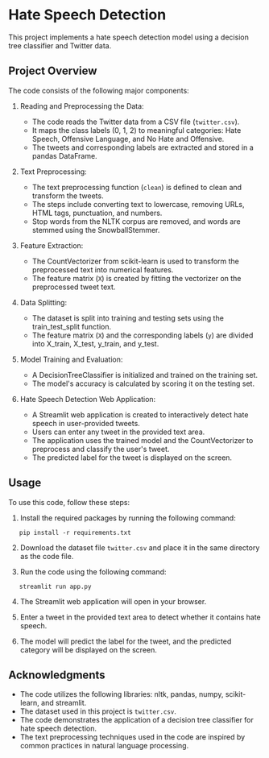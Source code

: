 # Hate Speech Detection

This project implements a hate speech detection model using a decision tree classifier and Twitter data.

## Project Overview

The code consists of the following major components:

1. Reading and Preprocessing the Data:
   - The code reads the Twitter data from a CSV file (`twitter.csv`).
   - It maps the class labels (0, 1, 2) to meaningful categories: Hate Speech, Offensive Language, and No Hate and Offensive.
   - The tweets and corresponding labels are extracted and stored in a pandas DataFrame.

2. Text Preprocessing:
   - The text preprocessing function (`clean`) is defined to clean and transform the tweets.
   - The steps include converting text to lowercase, removing URLs, HTML tags, punctuation, and numbers.
   - Stop words from the NLTK corpus are removed, and words are stemmed using the SnowballStemmer.

3. Feature Extraction:
   - The CountVectorizer from scikit-learn is used to transform the preprocessed text into numerical features.
   - The feature matrix (`X`) is created by fitting the vectorizer on the preprocessed tweet text.

4. Data Splitting:
   - The dataset is split into training and testing sets using the train_test_split function.
   - The feature matrix (`X`) and the corresponding labels (`y`) are divided into X_train, X_test, y_train, and y_test.

5. Model Training and Evaluation:
   - A DecisionTreeClassifier is initialized and trained on the training set.
   - The model's accuracy is calculated by scoring it on the testing set.

6. Hate Speech Detection Web Application:
   - A Streamlit web application is created to interactively detect hate speech in user-provided tweets.
   - Users can enter any tweet in the provided text area.
   - The application uses the trained model and the CountVectorizer to preprocess and classify the user's tweet.
   - The predicted label for the tweet is displayed on the screen.

## Usage

To use this code, follow these steps:

1. Install the required packages by running the following command:
```shell
   pip install -r requirements.txt
```

2. Download the dataset file `twitter.csv` and place it in the same directory as the code file.

3. Run the code using the following command:
```shell
   streamlit run app.py
```

4. The Streamlit web application will open in your browser.

5. Enter a tweet in the provided text area to detect whether it contains hate speech.

6. The model will predict the label for the tweet, and the predicted category will be displayed on the screen.

## Acknowledgments

- The code utilizes the following libraries: nltk, pandas, numpy, scikit-learn, and streamlit.
- The dataset used in this project is `twitter.csv`.
- The code demonstrates the application of a decision tree classifier for hate speech detection.
- The text preprocessing techniques used in the code are inspired by common practices in natural language processing.

